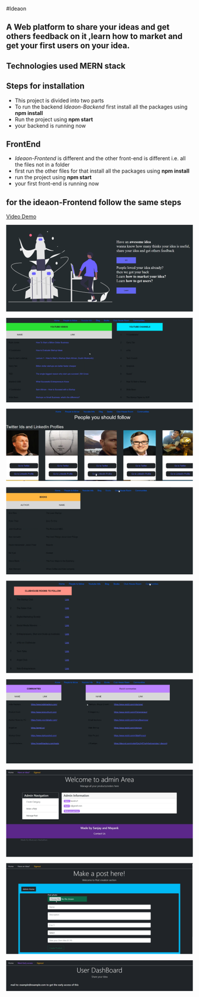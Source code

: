 #Ideaon

## A Web platform to share your ideas and get others feedback on it ,learn how to market and get your first users on your idea.

## Technologies used MERN stack

## Steps for installation
- This project is divided into two parts
- To run the backend *Ideaon-Backend* first install all the packages using **npm install**
- Run the project using **npm start**
- your backend is running now 
## FrontEnd
- *Ideaon-Frontend* is different and the other front-end is different i.e. all the files not in a folder
- first run the other files for that install all the packages using **npm install**
- run the project using **npm start**
- your first front-end is running now

## for the ideaon-Frontend follow the same steps


<a href="https://www.youtube.com/watch?v=Nt6GRsLJsjE">Video Demo</a>


![Homepage image](homeofideaon.png)

![Ideaon image](ss-2.png)

![ image](ss-1.png)

![ image](ss-3.png)

![ image](ss-4.png)

![ image](ss-5.png)

![ image](ss-6.png)

![ image](ss-7.png)

![ image](ss-8.png)




